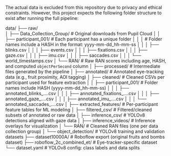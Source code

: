 The actual data is excluded from this repository due to privacy and ethical constraints. However, this project expects the following folder structure to exist after running the full pipeline:

data/
├── raw/                            
│   ├── Data_Collection_Group/       # Original downloads from Pupil Cloud
│   │   ├── participant_001/         # Each participant has a unique folder
│   │   │                            # Folder names include a HASH in the format: yyyy-mm-dd_hh-mm-ss
│   │   │   ├── blinks.csv
│   │   │   ├── events.csv
│   │   │   ├── fixations.csv
│   │   │   ├── gaze.csv
│   │   │   ├── imu.csv
│   │   │   ├── saccades.csv
│   │   │   └── world_timestamps.csv
│   └── RAN/                         # Raw RAN scores including age, HASH, and computed `objectPerSecond` column
│
├── processed/                       # Intermediate files generated by the pipeline
│   ├── annotated/                   # Annotated eye-tracking data (e.g., fruit proximity, AOI tagging)
│   ├── cleaned/                     # Cleaned CSVs per participant used for feature extraction
│   │   ├── participant_001/         # Folder names include HASH (yyyy-mm-dd_hh-mm-ss)
│   │   │   ├── annotated_blinks_....csv
│   │   │   ├── annotated_fixations_....csv
│   │   │   ├── annotated_gaze_....csv
│   │   │   ├── annotated_imu_....csv
│   │   │   └── annotated_saccades_....csv
│   ├── extracted_features/          # Per-participant feature tables for ML modeling
│   ├── filtered_csv/                # Filtered/cleaned subsets of annotated or raw data
│   ├── inference_csv/               # YOLOv8 detections aligned with gaze data
│   ├── inference_videos/            # Inference overlays for visualization
│   └── RAN/                         # Cleaned RAN files (one per data collection group)
│
└── object_detection/                # YOLOv8 training and validation datasets
    ├── dataset10000A/               # Roboflow export (original fruits and bombs dataset)
    ├── roboflow_2c_combined_et/     # Eye-tracker-specific dataset
    └── dataset.yaml                 # YOLOv8 config: class labels and data splits

